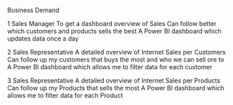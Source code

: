 Business Demand

1 Sales Manager To get a dashboard overview of Sales Can follow better which customers and products sells the best A Power BI dashboard which updates data once a day

2 Sales Representative A detailed overview of Internet Sales per Customers Can follow up my customers that buys the most and who we can sell ore to A Power BI dashboard which allows me to filter data for each customer

3 Sales Representative A detailed overview of Internet Sales per Products Can follow up my Products that sells the most A Power BI dashboard which allows me to filter data for each Product
